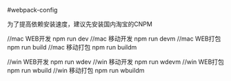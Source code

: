 #webpack-config

为了提高依赖安装速度，建议先安装国内淘宝的CNPM

//mac WEB开发
npm run dev
//mac 移动开发
npm run devm
//mac WEB打包
npm run build
//mac 移动打包
npm run buildm

//win WEB开发
npm run wdev
//win 移动开发
npm run wdevm
//win WEB打包
npm run wbuild
//win 移动打包
npm run wbuildm